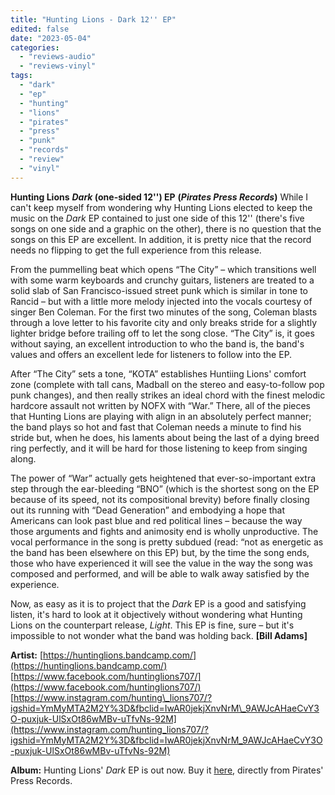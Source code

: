 ```yaml
---
title: "Hunting Lions - Dark 12'' EP"
edited: false
date: "2023-05-04"
categories:
  - "reviews-audio"
  - "reviews-vinyl"
tags:
  - "dark"
  - "ep"
  - "hunting"
  - "lions"
  - "pirates"
  - "press"
  - "punk"
  - "records"
  - "review"
  - "vinyl"
---
```


**Hunting Lions** **_Dark_ (one-sided 12'') EP** **(_Pirates Press Records_)** While I can't keep myself from wondering why Hunting Lions elected to keep the music on the _Dark_ EP contained to just one side of this 12'' (there's five songs on one side and a graphic on the other), there is no question that the songs on this EP are excellent. In addition, it is pretty nice that the record needs no flipping to get the full experience from this release.

From the pummelling beat which opens “The City” – which transitions well with some warm keyboards and crunchy guitars, listeners are treated to a solid slab of San Francisco-issued street punk which is similar in tone to Rancid – but with a little more melody injected into the vocals courtesy of singer Ben Coleman. For the first two minutes of the song, Coleman blasts through a love letter to his favorite city and only breaks stride for a slightly lighter bridge before trailing off to let the song close. “The City” is, it goes without saying, an excellent introduction to who the band is, the band's values and offers an excellent lede for listeners to follow into the EP.

After “The City” sets a tone, “KOTA” establishes Huntiing Lions' comfort zone (complete with tall cans, Madball on the stereo and easy-to-follow pop punk changes), and then really strikes an ideal chord with the finest melodic hardcore assault not written by NOFX with “War.” There, all of the pieces that Hunting Lions are playing with align in an absolutely perfect manner; the band plays so hot and fast that Coleman needs a minute to find his stride but, when he does, his laments about being the last of a dying breed ring perfectly, and it will be hard for those listening to keep from singing along.

The power of “War” actually gets heightened that ever-so-important extra step through the ear-bleeding “BNO” (which is the shortest song on the EP because of its speed, not its compositional brevity) before finally closing out its running with “Dead Generation” and embodying a hope that Americans can look past blue and red political lines – because the way those arguments and fights and animosity end is wholly unproductive. The vocal performance in the song is pretty subdued (read: “not as energetic as the band has been elsewhere on this EP) but, by the time the song ends, those who have experienced it will see the value in the way the song was composed and performed, and will be able to walk away satisfied by the experience.

Now, as easy as it is to project that the _Dark_ EP is a good and satisfying listen, it's hard to look at it objectively without wondering what Hunting Lions on the counterpart release, _Light_. This EP is fine, sure – but it's impossible to not wonder what the band was holding back. **\[Bill Adams\]**

**Artist:** [https://huntinglions.bandcamp.com/](https://huntinglions.bandcamp.com/) [https://www.facebook.com/huntinglions707/](https://www.facebook.com/huntinglions707/) [https://www.instagram.com/hunting\_lions707/?igshid=YmMyMTA2M2Y%3D&fbclid=IwAR0jekjXnvNrM\_9AWJcAHaeCvY3O-puxjuk-UlSxOt86wMBv-uTfvNs-92M](https://www.instagram.com/hunting_lions707/?igshid=YmMyMTA2M2Y%3D&fbclid=IwAR0jekjXnvNrM_9AWJcAHaeCvY3O-puxjuk-UlSxOt86wMBv-uTfvNs-92M)

**Album:** Hunting Lions' _Dark_ EP is out now. Buy it [here](https://shop.piratespressrecords.com/collections/new-featured-music/products/hunting-lions-dark-12-ep), directly from Pirates' Press Records.
